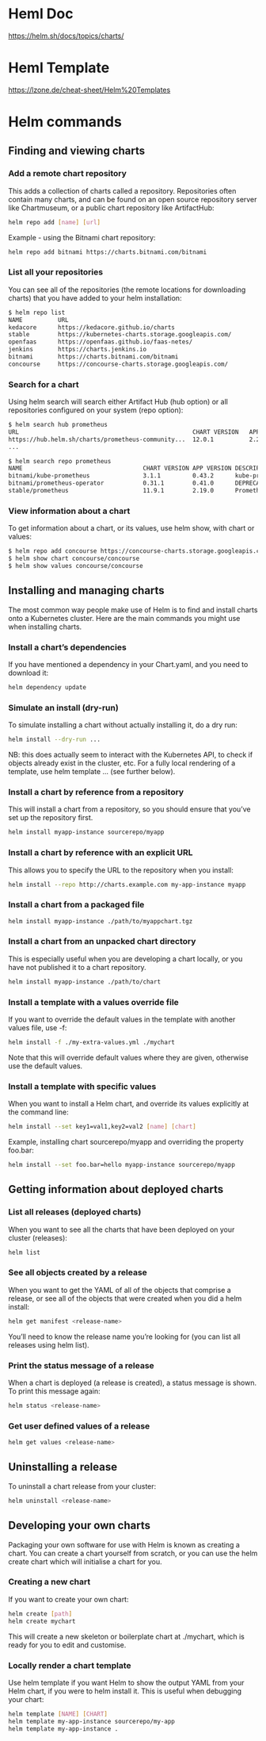 # Heml Doc
https://helm.sh/docs/topics/charts/

# Heml Template
https://lzone.de/cheat-sheet/Helm%20Templates

# Helm commands
## Finding and viewing charts

### Add a remote chart repository
This adds a collection of charts called a repository. 
Repositories often contain many charts, and can be found on an open source repository server 
like Chartmuseum, or a public chart repository like ArtifactHub:
```bash
helm repo add [name] [url]
```
Example - using the Bitnami chart repository:
```bash
helm repo add bitnami https://charts.bitnami.com/bitnami
```
### List all your repositories
You can see all of the repositories (the remote locations for downloading charts) 
that you have added to your helm installation:
```bash
$ helm repo list
NAME          URL
kedacore      https://kedacore.github.io/charts
stable        https://kubernetes-charts.storage.googleapis.com/
openfaas      https://openfaas.github.io/faas-netes/
jenkins       https://charts.jenkins.io
bitnami       https://charts.bitnami.com/bitnami
concourse     https://concourse-charts.storage.googleapis.com/
```
### Search for a chart
Using helm search will search either Artifact Hub (hub option) or 
all repositories configured on your system (repo option):
```bash
$ helm search hub prometheus
URL                                                 CHART VERSION   APP VERSION DESCRIPTION
https://hub.helm.sh/charts/prometheus-community...  12.0.1          2.21.0      Prometheus is a monitoring system and time seri...
...

$ helm search repo prometheus
NAME                                  CHART VERSION APP VERSION DESCRIPTION
bitnami/kube-prometheus               3.1.1         0.43.2      kube-prometheus collects Kubernetes manifests t...
bitnami/prometheus-operator           0.31.1        0.41.0      DEPRECATED The Prometheus Operator for Kubernet...
stable/prometheus                     11.9.1        2.19.0      Prometheus is a monitoring system and time seri...
```
### View information about a chart
To get information about a chart, or its values, use helm show, with chart or values:
```bash
$ helm repo add concourse https://concourse-charts.storage.googleapis.com/
$ helm show chart concourse/concourse
$ helm show values concourse/concourse
```

## Installing and managing charts
The most common way people make use of Helm is to find and install charts onto a Kubernetes cluster. 
Here are the main commands you might use when installing charts.

### Install a chart’s dependencies
If you have mentioned a dependency in your Chart.yaml, and you need to download it:
```bash
helm dependency update
```
### Simulate an install (dry-run)
To simulate installing a chart without actually installing it, do a dry run:
```bash
helm install --dry-run ...
```
NB: this does actually seem to interact with the Kubernetes API, to check if objects already exist in the cluster, etc. 
For a fully local rendering of a template, use helm template ... (see further below).

### Install a chart by reference from a repository
This will install a chart from a repository, so you should ensure that you’ve set up the repository first.
```bash
helm install myapp-instance sourcerepo/myapp
```
### Install a chart by reference with an explicit URL
This allows you to specify the URL to the repository when you install:
```bash
helm install --repo http://charts.example.com my-app-instance myapp
```
### Install a chart from a packaged file
```bash
helm install myapp-instance ./path/to/myappchart.tgz
```
### Install a chart from an unpacked chart directory
This is especially useful when you are developing a chart locally, or you have not published it to a chart repository.
```bash
helm install myapp-instance ./path/to/chart
```
### Install a template with a values override file
If you want to override the default values in the template with another values file, use -f:
```bash
helm install -f ./my-extra-values.yml ./mychart
```
Note that this will override default values where they are given, otherwise use the default values.

### Install a template with specific values
When you want to install a Helm chart, and override its values explicitly at the command line:
```bash
helm install --set key1=val1,key2=val2 [name] [chart]
```
Example, installing chart sourcerepo/myapp and overriding the property foo.bar:
```bash
helm install --set foo.bar=hello myapp-instance sourcerepo/myapp
```

## Getting information about deployed charts
### List all releases (deployed charts)
When you want to see all the charts that have been deployed on your cluster (releases):
```bash
helm list
```
### See all objects created by a release
When you want to get the YAML of all of the objects that comprise a release, 
or see all of the objects that were created when you did a helm install:
```bash
helm get manifest <release-name>
```
You’ll need to know the release name you’re looking for (you can list all releases using helm list).

### Print the status message of a release
When a chart is deployed (a release is created), a status message is shown. To print this message again:
```bash
helm status <release-name>
```
### Get user defined values of a release
```bash
helm get values <release-name>
```

## Uninstalling a release
To uninstall a chart release from your cluster:
```bash
helm uninstall <release-name>
```

## Developing your own charts
Packaging your own software for use with Helm is known as creating a chart. 
You can create a chart yourself from scratch, or you can use the helm create chart which will initialise a chart for you.

### Creating a new chart
If you want to create your own chart:
```bash
helm create [path]
helm create mychart
```
This will create a new skeleton or boilerplate chart at ./mychart, which is ready for you to edit and customise.

### Locally render a chart template
Use helm template if you want Helm to show the output YAML from your Helm chart, 
if you were to helm install it. This is useful when debugging your chart:
```bash
helm template [NAME] [CHART]
helm template my-app-instance sourcerepo/my-app
helm template my-app-instance .
```
